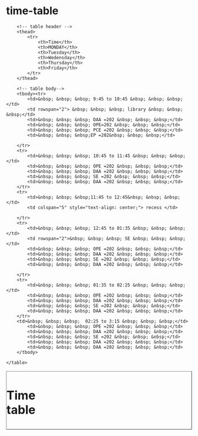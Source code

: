 # time-table
<!DOCTYPE html>
<html lang="en">
<head>
    <meta charset="UTF-8">
    <meta name="viewport" content="width=device-width, initial-scale=1.0">
    <title>html level 3</title>
</head>
<body>
    <table border>
        <caption><h1><b>Time table</b></h1></caption>

        <!-- table header -->
        <thead>
            <tr>
                <th>Time</th>
                <th>MONDAY</th>
                <th>Tuesday</th>
                <th>Wedensday</th>
                <th>Thursday</th>
                <th>Friday</th> 
            </tr>
        </thead>

        <!-- table body-->
        <tbody><tr>
            <td>&nbsp; &nbsp; &nbsp; 9:45 to 10:45 &nbsp; &nbsp; &nbsp;</td>
            <td rowspan="2"> &nbsp; &nbsp; &nbsp; library &nbsp; &nbsp; &nbsp;</td>
            <td>&nbsp; &nbsp; &nbsp; DAA =202 &nbsp; &nbsp; &nbsp;</td>
            <td>&nbsp; &nbsp; &nbsp; OPE=202 &nbsp; &nbsp; &nbsp;</td>
            <td>&nbsp; &nbsp; &nbsp; PCE =202 &nbsp; &nbsp; &nbsp;</td>
            <td>&nbsp; &nbsp; &nbsp;EP =202&nbsp; &nbsp; &nbsp;</td>
            
        </tr>
        <tr>
            <td>&nbsp; &nbsp; &nbsp; 10:45 to 11:45 &nbsp; &nbsp; &nbsp;</td>
            <td>&nbsp; &nbsp; &nbsp; OPE =202 &nbsp; &nbsp; &nbsp;</td>
            <td>&nbsp; &nbsp; &nbsp; DAA =202 &nbsp; &nbsp; &nbsp;</td>
            <td>&nbsp; &nbsp; &nbsp; SE =202 &nbsp; &nbsp; &nbsp;</td>
            <td>&nbsp; &nbsp; &nbsp; DAA =202 &nbsp; &nbsp; &nbsp;</td>
        </tr>
        <tr>
            <td>&nbsp; &nbsp; &nbsp;11:45 to 12:45&nbsp; &nbsp; &nbsp;</td>
            <td colspan="5" style="text-align: center;"> recess </td>

        </tr>
        <tr>
            <td>&nbsp; &nbsp; &nbsp; 12:45 to 01:35 &nbsp; &nbsp; &nbsp;</td>
            <td rowspan="2">&nbsp; &nbsp; &nbsp; SE &nbsp; &nbsp; &nbsp;</td>
            <td>&nbsp; &nbsp; &nbsp; OPE =202 &nbsp; &nbsp; &nbsp;</td>
            <td>&nbsp; &nbsp; &nbsp; DAA =202 &nbsp; &nbsp; &nbsp;</td>
            <td>&nbsp; &nbsp; &nbsp; SE =202 &nbsp; &nbsp; &nbsp;</td>
            <td>&nbsp; &nbsp; &nbsp; DAA =202 &nbsp; &nbsp; &nbsp;</td>
            
        </tr>
        <tr>
            <td>&nbsp; &nbsp; &nbsp; 01:35 to 02:25 &nbsp; &nbsp; &nbsp;</td>
            <td>&nbsp; &nbsp; &nbsp; OPE =202 &nbsp; &nbsp; &nbsp;</td>
            <td>&nbsp; &nbsp; &nbsp; DAA =202 &nbsp; &nbsp; &nbsp;</td>
            <td>&nbsp; &nbsp; &nbsp; SE =202 &nbsp; &nbsp; &nbsp;</td>
            <td>&nbsp; &nbsp; &nbsp; DAA =202 &nbsp; &nbsp; &nbsp;</td>
        </tr>
        <td>&nbsp; &nbsp; &nbsp;  02:25 to 3:15 &nbsp; &nbsp; &nbsp;</td>
            <td>&nbsp; &nbsp; &nbsp; OPE =202 &nbsp; &nbsp; &nbsp;</td>
            <td>&nbsp; &nbsp; &nbsp; DAA =202 &nbsp; &nbsp; &nbsp;</td>
            <td>&nbsp; &nbsp; &nbsp; SE =202 &nbsp; &nbsp; &nbsp;</td>
            <td>&nbsp; &nbsp; &nbsp; DAA =202 &nbsp; &nbsp; &nbsp;</td>
            <td>&nbsp; &nbsp; &nbsp; DAA =202 &nbsp; &nbsp; &nbsp;</td>  
        </tbody>
        
    </table>
    
</body>
</html>

